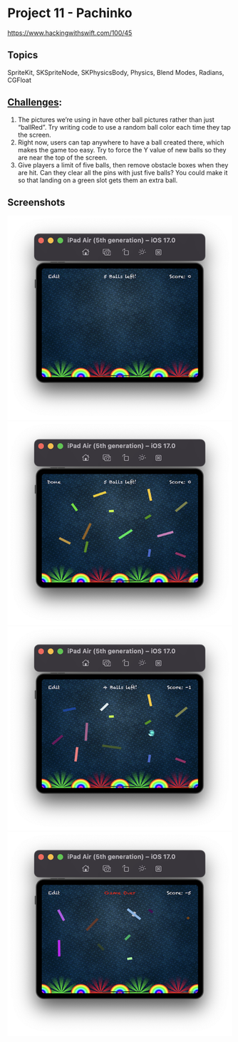 # Project 11 - Pachinko

https://www.hackingwithswift.com/100/45

## Topics
SpriteKit, SKSpriteNode, SKPhysicsBody, Physics, Blend Modes, Radians, CGFloat

## [Challenges](https://www.hackingwithswift.com/read/11/8/wrap-up):
1. The pictures we’re using in have other ball pictures rather than just “ballRed”. Try writing code to use a random ball color each time they tap the screen.
2. Right now, users can tap anywhere to have a ball created there, which makes the game too easy. Try to force the Y value of new balls so they are near the top of the screen.
3. Give players a limit of five balls, then remove obstacle boxes when they are hit. Can they clear all the pins with just five balls? You could make it so that landing on a green slot gets them an extra ball.

## Screenshots

![screenshot1](screenshots/Screenshot1.png)
![screenshot2](screenshots/Screenshot2.png)
![screenshot3](screenshots/Screenshot3.png)
![screenshot4](screenshots/Screenshot4.png)

